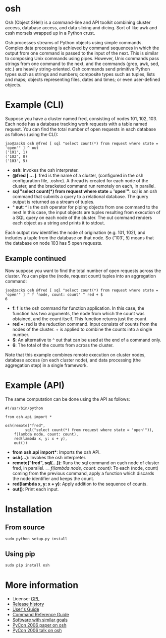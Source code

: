 osh
===

Osh (Object SHell) is a command-line and API toolkit combining cluster access, database
access, and data slicing and dicing. Sort of like awk and cssh morsels
wrapped up in a Python crust.

Osh processes streams of Python objects using simple commands. Complex
data processing is achieved by command sequences in which the output
from one command is passed to the input of the next. This is similar
to composing Unix commands using pipes. However, Unix commands pass
strings from one command to the next, and the commands (grep, awk,
sed, etc.) are heavily string-oriented. Osh commands send primitive
Python types such as strings and numbers; composite types such as
tuples, lists and maps; objects representing files, dates and times;
or even user-defined objects.

Example (CLI)
=============

Suppose you have a cluster named fred, consisting of nodes 101, 102,
103. Each node has a database tracking work requests with a table
named request. You can find the total number of open requests in each
database as follows (using the CLI):

    jao@zack$ osh @fred [ sql "select count(*) from request where state = 'open'" ] ^ out
    ('101', 1)
    ('102', 0)
    ('103', 5)

* __osh__: Invokes the osh interpreter.
* __@fred [ ... ]__: fred is the name of a cluster, (configured in the osh configuration file, .oshrc). A thread is created for each node of the cluster, and the bracketed command run remotely on each, in parallel.
* __sql "select count(*) from request where state = 'open'"__: sql is an osh command that submits a query to a relational database. The query output is returned as a stream of tuples. 
* __^ out__: ^ is the osh operator for piping objects from one command to the next In this case, the input objects are tuples resulting from execution of a SQL query on each node of the cluster. The out command renders each object as a string and prints it to stdout.

Each output row identifies the node of origination (e.g. 101, 102),
and includes a tuple from the database on that node. So ('103', 5)
means that the database on node 103 has 5 open requests.

Example continued
-----------------

Now suppose you want to find the total number of open requests across
the cluster. You can pipe the (node, request count) tuples into an
aggregation command:

    jao@zack$ osh @fred [ sql "select count(*) from request where state = 'open'" ] ^ f 'node, count: count' ^ red + $
    6

* __f__: f is the osh command for function application. In this case, the function has two arguments, the node from which the count was obtained, and the count itself. This function returns just the count.
* __red +__: red is the reduction command. Input consists of counts from the nodes of the cluster. + is applied to combine the counts into a single number.
* __$__: An alternative to ^ out that can be used at the end of a command only.
* __6__: The total of the counts from across the cluster. 

Note that this example combines remote execution on cluster nodes, database access (on each cluster node), and data processing (the aggregation step) in a single framework.

Example (API)
=============

The same computation can be done using the API as follows:

    #!/usr/bin/python
    
    from osh.api import *
    
    osh(remote("fred",
             sql("select count(*) from request where state = 'open'")),
        f(lambda node, count: count),
        red(lambda x, y: x + y),
        out())

* __from osh.api import\*__: Imports the osh API.
* __osh(...)__: Invokes the osh interpreter.
* __remote("fred", sql(...))__: Runs the sql command on each node of cluster fred, in parallel.
__ *f(lambda node, count: count)*: To each (node, count) coming from the previous command, apply a function which discards the node identifier and keeps the count.
* __red(lambda x, y: x + y)__: Apply addition to the sequence of counts.
* __out()__: Print each input.

Installation
============

From source
-----------

    sudo python setup.py install

Using pip
---------

    sudo pip install osh

More information
================

* License: [GPL](LICENSE.txt)
* [Release history](http://geophile.com/osh/history.html)
* [User's Guide](http://geophile.com/osh/userguide)
* [Command Reference Guide](http://geophile.com/osh/ref)
* [Software with similar goals](http://geophile.com/osh/similar.html)
* [PyCon 2006 paper on osh](http://geophile.com/osh/pycon2006/pycon2006_paper.html)
* [PyCon 2006 talk on osh](http://geophile.com/osh/pycon2006/index.html)
